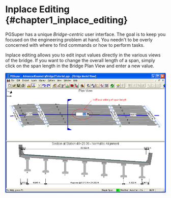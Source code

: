 Inplace Editing {#chapter1_inplace_editing}
==============================================
PGSuper has a unique *Bridge-centric* user interface. The goal is to keep you focused on the engineering problem at hand. You needn't to be overly concerned with where to find commands or how to perform tasks.

Inplace editing allows you to edit input values directly in the various views of the bridge. If you want to change the overall length of a span, simply click on the span length in the Bridge Plan View and enter a new value.

![](InplaceEdit.bmp)